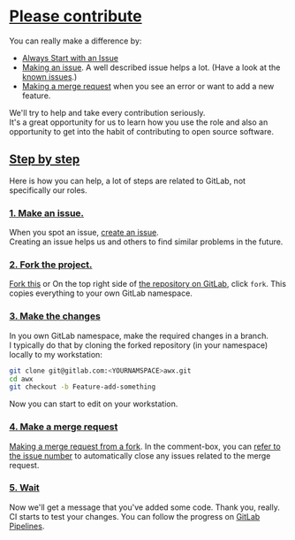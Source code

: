 # [Please contribute](#please-contribute)

You can really make a difference by:

- [Always Start with an Issue](https://about.gitlab.com/blog/2016/03/03/start-with-an-issue)
- [Making an issue](https://docs.gitlab.com/ee/user/project/issues/managing_issues.html#from-a-project/). A well described issue helps a lot. (Have a look at the [known issues](https://gitlab.com/groups/aussielunix/ansible/-/issues/?sort=created_date&state=opened).)
- [Making a merge request](https://docs.gitlab.com/ee/user/project/merge_requests/creating_merge_requests.html#when-you-work-in-a-fork) when you see an error or want to add a new feature.

We'll try to help and take every contribution seriously.  
It's a great opportunity for us to learn how you use the role and also an opportunity to get into the habit of contributing to open source software.

## [Step by step](#step-by-step)

Here is how you can help, a lot of steps are related to GitLab, not specifically our roles.

### [1. Make an issue.](#1-make-an-issue)

When you spot an issue, [create an issue](https://gitlab.com/aussielunix/ansible/awx/~/issues).  
Creating an issue helps us and others to find similar problems in the future.

### [2. Fork the project.](#2-fork-the-project)

[Fork this](https://gitlab.com/aussielunix/ansible/awx/-/forks/new) or
On the top right side of [the repository on GitLab](https://gitlab.com/aussielunix/ansible/awx), click `fork`. This copies everything to your own GitLab namespace.  

### [3. Make the changes](#3-make-the-changes)

In you own GitLab namespace, make the required changes in a branch.  
I typically do that by cloning the forked repository (in your namespace) locally to my workstation:

```bash
git clone git@gitlab.com:<YOURNAMSPACE>awx.git
cd awx
git checkout -b Feature-add-something
```

Now you can start to edit on your workstation.

### [4. Make a merge request](#4-make-a-merge-request)

[Making a merge request from a fork](https://docs.gitlab.com/ee/user/project/merge_requests/creating_merge_requests.html#when-you-work-in-a-fork).
In the comment-box, you can [refer to the issue number](https://docs.gitlab.com/ee/user/project/issues/managing_issues.html#closing-issues-automatically) to automatically close any issues related to the merge request.

### [5. Wait](#5-wait)

Now we'll get a message that you've added some code. Thank you, really.  
CI starts to test your changes. You can follow the progress on [GitLab Pipelines](https://gitlab.com/aussielunix/ansible/awx/-/pipelines).  

